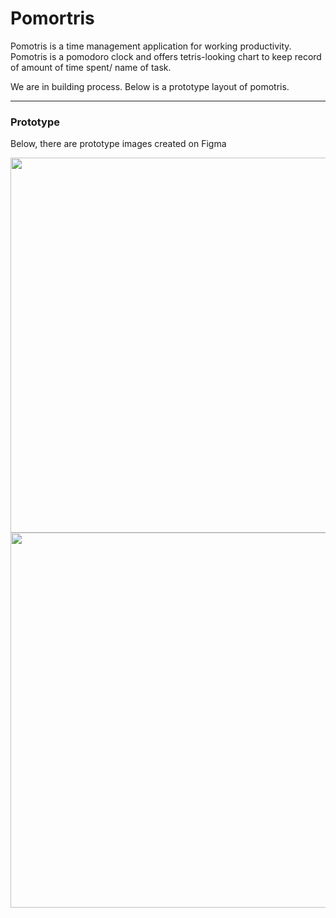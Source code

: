 # Pomortris

Pomotris is a time management application for working productivity.
Pomotris is a pomodoro clock and offers tetris-looking chart to keep record of amount of time spent/ name of task.

We are in building process. Below is a prototype layout of pomotris.

---

### Prototype

Below, there are prototype images created on Figma

<img src="assets/clock_myPage.png" width="600" display="inline">

<img src="assets/signupLogin.png" width="600" display="inline">
